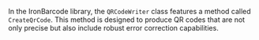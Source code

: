 In the IronBarcode library, the `QRCodeWriter` class features a method called `CreateQrCode`. This method is designed to produce QR codes that are not only precise but also include robust error correction capabilities.